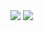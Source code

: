 <img src="{{site.baseurl}}/images/logos/cinder.svg"  />

<img src="{{site.baseurl}}/images/logos/puredata.png" />